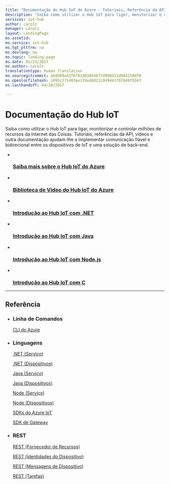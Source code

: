 ```yaml
---
title: "Documentação do Hub IoT do Azure - Tutoriais, Referência da API | Microsoft Docs"
description: "Saiba como utilizar o Hub IoT para ligar, monitorizar e controlar milhões de recursos da Internet das Coisas. Tutoriais, referências de API, vídeos e outra documentação."
services: iot-hub
author: carolz
manager: carolz
layout: LandingPage
ms.assetid: 
ms.service: iot-hub
ms.tgt_pltfrm: na
ms.devlang: na
ms.topic: landing-page
ms.date: 01/23/2017
ms.author: carolz
translationtype: Human Translation
ms.sourcegitcommit: abdbb9a43f6f01303844677d900d11d984150df0
ms.openlocfilehash: 1895c271483ee17ded6022c049d41f87b49f93e3
ms.lasthandoff: 04/20/2017

---
```


# <a name="iot-hub-documentation"></a>Documentação do Hub IoT

Saiba como utilizar o Hub IoT para ligar, monitorizar e controlar milhões de recursos da Internet das Coisas. Tutoriais, referências da API, vídeos e outra documentação ajudam-lhe a implementar comunicação fiável e bidirecional entre os dispositivos de IoT e uma solução de back-end. 

<ul class="panelContent cardsFTitle">
     <li>
        <a href="/azure/iot-hub/iot-hub-what-is-iot-hub">
        <div class="cardSize">
            <div class="cardPadding">
                <div class="card">
                    <div class="cardImageOuter">
                        <div class="cardImage">
                            <img src="media/index/iot-hub.svg" alt="" />
                        </div>
                    </div>
                    <div class="cardText">
                        <h3>Saiba mais sobre o Hub IoT do Azure</h3>
                    </div>
                </div>
            </div>
        </div>
        </a>
    </li>
     <li>
        <a href="https://azure.microsoft.com/documentation/videos/index/?services=iot-hub">
        <div class="cardSize">
            <div class="cardPadding">
                <div class="card">
                    <div class="cardImageOuter">
                        <div class="cardImage">
                            <img src="media/index/video-library.svg" alt="" />
                        </div>
                    </div>
                    <div class="cardText">
                        <h3>Biblioteca de Vídeo do Hub IoT do Azure</h3>
                    </div>
                </div>
            </div>
        </div>
        </a>
    </li>
    <li>
        <a href="/azure/iot-hub/iot-hub-csharp-csharp-getstarted">
        <div class="cardSize">
            <div class="cardPadding">
                <div class="card">
                    <div class="cardImageOuter">
                        <div class="cardImage">
                            <img src="media/index/dotnet.svg" alt="" />
                        </div>
                    </div>
                    <div class="cardText">
                        <h3>Introdução ao Hub IoT com .NET</h3>
                    </div>
                </div>
            </div>
        </div>
        </a>
    </li>
    <li>
        <a href="/azure/iot-hub/iot-hub-java-java-getstarted">
        <div class="cardSize">
            <div class="cardPadding">
                <div class="card">
                    <div class="cardImageOuter">
                        <div class="cardImage">
                            <img src="media/index/java.svg" alt="" />
                        </div>
                    </div>
                    <div class="cardText">
                        <h3>Introdução ao Hub IoT com Java</h3>
                    </div>
                </div>
            </div>
        </div>
        </a>
    </li>
    <li>
        <a href="/azure/iot-hub/iot-hub-node-node-getstarted">
        <div class="cardSize">
            <div class="cardPadding">
                <div class="card">
                    <div class="cardImageOuter">
                        <div class="cardImage">
                            <img src="media/index/nodejs.svg" alt="" />
                        </div>
                    </div>
                    <div class="cardText">
                        <h3>Introdução ao Hub IoT com Node.js</h3>
                    </div>
                </div>
            </div>
        </div>
        </a>
    </li>
    <li>
        <a href="/azure/iot-hub/iot-hub-device-sdk-c-intro">
        <div class="cardSize">
            <div class="cardPadding">
                <div class="card">
                    <div class="cardImageOuter">
                        <div class="cardImage">
                            <img src="media/index/c.svg" alt="" />
                        </div>
                    </div>
                    <div class="cardText">
                        <h3>Introdução ao Hub IoT com C</h3>
                    </div>
                </div>
            </div>
        </div>
        </a>
    </li>
</ul>

---
 
<h2>Referência</h2>
<ul class="panelContent cardsW">
    <li>
        <div class="cardSize">
            <div class="cardPadding">
                <div class="card">
                    <div class="cardText">
                        <h3>Linha de Comandos</h3>
                        <p><a href="/cli/azure/iot">CLI do Azure</a></p>
                    </div>
                </div>
            </div>
        </div>
    </li>
    <li>
        <div class="cardSize">
            <div class="cardPadding">
                <div class="card">
                    <div class="cardText">
                        <h3>Linguagens</h3>
                        <p><a href="/dotnet/api/microsoft.azure.devices">.NET (Serviço)</a></p>
                        <p><a href="/dotnet/api/microsoft.azure.devices.client">.NET (Dispositivos)</a></p>
                        <p><a href="/java/api/com.microsoft.azure.sdk.iot.service">Java (Serviço)</a></p>
                        <p><a href="/java/api/com.microsoft.azure.sdk.iot.device">Java (Dispositivos)</a></p>
                        <p><a href="https://azure.github.io/azure-iot-sdk-node/azure-iothub/1.1.9/index.html">Node (Serviço)</a></p>
                        <p><a href="https://azure.github.io/azure-iot-sdk-node/azure-iot-device/1.1.9/index.html">Node (Dispositivos)</a></p>
                        <p><a href="http://azure.github.io/azure-iot-sdks/">SDKs do Azure IoT</a></p>
                        <p><a href="http://azure.github.io/azure-iot-gateway-sdk">SDK de Gateway</a></p>
                    </div>
                </div>
            </div>
        </div>
    </li>
    <li>
        <div class="cardSize">
            <div class="cardPadding">
                <div class="card">
                    <div class="cardText">
                        <h3>REST</h3>
                        <p><a href="/rest/api/iothub/iothubresource">REST (Fornecedor de Recursos)</a></p>
                        <p><a href="/rest/api/iothub/deviceapi">REST (Identidades do Dispositivo)</a></p>
                        <p><a href="/rest/api/iothub/httpruntime">REST (Mensagens de Dispositivo)</a></p>
                        <p><a href="/rest/api/iothub/jobapi">REST (Tarefas)</a></p>
                    </div>
                </div>
            </div>
        </div>
    </li>
</ul>



